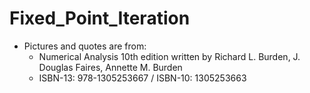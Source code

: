 # Fixed_Point_Iteration
- Pictures and quotes are from:
  - Numerical Analysis 10th edition written by Richard L. Burden, J. Douglas Faires, Annette M. Burden
   - ISBN-13: 978-1305253667 / ISBN-10: 1305253663

